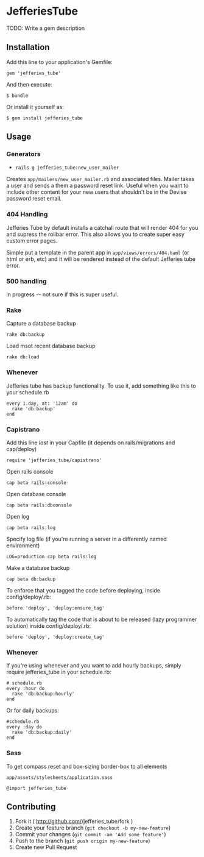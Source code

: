 # JefferiesTube

TODO: Write a gem description

## Installation

Add this line to your application's Gemfile:

    gem 'jefferies_tube'

And then execute:

    $ bundle

Or install it yourself as:

    $ gem install jefferies_tube

## Usage

### Generators

* `rails g jefferies_tube:new_user_mailer`

Creates `app/mailers/new_user_mailer.rb` and associated files. Mailer takes a user and sends a them a password reset link. Useful when you want to include other content for your new users that shouldn't be in the Devise password reset email.

### 404 Handling

Jefferies Tube by default installs a catchall route that will render 404 for you and supress the rollbar error.  This also allows you to create super easy custom error pages.

Simple put a template in the parent app in `app/views/errors/404.haml` (or html or erb, etc) and it will be rendered instead of the default Jefferies tube error.

### 500 handling

in progress -- not sure if this is super useful.

### Rake
Capture a database backup
```
rake db:backup
```

Load msot recent database backup
```
rake db:load
```

### Whenever
Jefferies tube has backup functionality. To use it, add something like this to your
schedule.rb
```
every 1.day, at: '12am' do
  rake 'db:backup'
end
```

### Capistrano

Add this line *last* in your Capfile (it depends on rails/migrations and cap/deploy)
```
require 'jefferies_tube/capistrano'
```

Open rails console
```
cap beta rails:console
```

Open database console
```
cap beta rails:dbconsole
```

Open log
```
cap beta rails:log
```

Specify log file (if you're running a server in a differently named environment)
```
LOG=production cap beta rails:log
```

Make a database backup
```
cap beta db:backup
```

To enforce that you tagged the code before deploying, inside config/deploy/<stage>.rb:
```
before 'deploy', 'deploy:ensure_tag'
```


To automatically tag the code that is about to be released (lazy programmer solution) inside config/deploy/<stage>.rb:
```
before 'deploy', 'deploy:create_tag'
```


### Whenever

If you're using whenever and you want to add hourly backups, simply require jefferies_tube in your schedule.rb:

    # schedule.rb
    every :hour do
      rake 'db:backup:hourly'
    end

Or for daily backups:

    #schedule.rb
    every :day do
      rake 'db:backup:daily'
    end


### Sass

To get compass reset and box-sizing border-box to all elements

```
app/assets/stylesheets/application.sass

@import jefferies_tube
```

## Contributing

1. Fork it ( http://github.com/<my-github-username>/jefferies_tube/fork )
2. Create your feature branch (`git checkout -b my-new-feature`)
3. Commit your changes (`git commit -am 'Add some feature'`)
4. Push to the branch (`git push origin my-new-feature`)
5. Create new Pull Request
